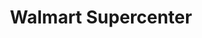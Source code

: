---
title: "Walmart Supercenter"
url: /newport-news/walmart-supercenter-jefferson-avenue/
shop: Supermarkt
---